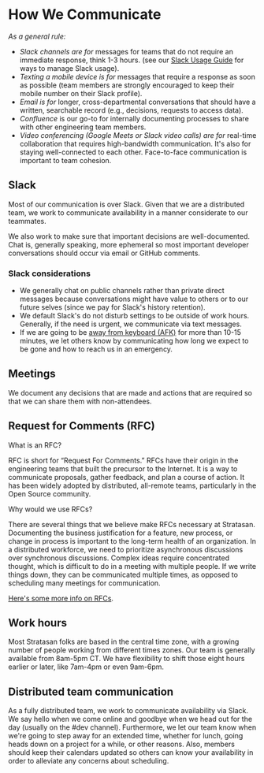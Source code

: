# How We Communicate

_As a general rule:_

- _Slack channels are for_ messages for teams that do not require an immediate response, think 1-3 hours. (see
  our [Slack Usage Guide](https://docs.google.com/document/d/1a1713dQdCn-3_UYn4GGd4aPwOtJTtx2mlRu1cx7cyh8/edit)
  for ways to manage Slack usage).
- _Texting a mobile device is for_ messages that require a response as soon as possible (team members are strongly
  encouraged to keep their mobile number on their Slack profile).
- _Email is for_ longer, cross-departmental conversations that should have a written, searchable record (e.g.,
  decisions, requests to access data).
- _Confluence_ is our go-to for internally documenting processes to share with other engineering team members.
- _Video conferencing (Google Meets or Slack video calls) are for_
  real-time collaboration that requires high-bandwidth communication. It's also for staying well-connected to each
  other. Face-to-face communication is important to team cohesion.

## Slack

Most of our communication is over Slack. Given that we are a distributed team, we work to communicate availability in a
manner considerate to our teammates.

We also work to make sure that important decisions are well-documented. Chat is, generally speaking, more ephemeral so
most important developer conversations should occur via email or GitHub comments.

### Slack considerations

- We generally chat on public channels rather than private direct messages because conversations might have value to
  others or to our future selves (since we pay for Slack's history retention).
- We default Slack's do not disturb settings to be outside of work hours. Generally, if the need is urgent, we
  communicate via text messages.
- If we are going to be [away from keyboard
  (AFK)](http://www.internetslang.com/AFK-meaning-definition.asp) for more than 10-15 minutes, we let others know by
  communicating how long we expect to be gone and how to reach us in an emergency.

## Meetings

We document any decisions that are made and actions that are required so that we can share them with non-attendees.

## Request for Comments (RFC)

What is an RFC?

RFC is short for “Request For Comments.” RFCs have their origin in the engineering teams that built the precursor to the Internet. It is a way to communicate proposals, gather feedback, and plan a course of action. It has been widely adopted by distributed, all-remote teams, particularly in the Open Source community.

Why would we use RFCs?

There are several things that we believe make RFCs necessary at Stratasan.
Documenting the business justification for a feature, new process, or change in process is important to the long-term health of an organization.
In a distributed workforce, we need to prioritize asynchronous discussions over synchronous discussions.
Complex ideas require concentrated thought, which is difficult to do in a meeting with multiple people.
If we write things down, they can be communicated multiple times, as opposed to scheduling many meetings for communication.

[Here's some more info on RFCs](https://opensource.com/article/17/9/6-lessons-rfcs).

## Work hours

Most Stratasan folks are based in the central time zone, with a growing number of people working from different times
zones. Our team is generally available from 8am-5pm CT. We have flexibility to shift those eight hours earlier or
later, like 7am-4pm or even 9am-6pm.

## Distributed team communication

As a fully distributed team, we work to communicate availability via Slack. We say hello when we come online and goodbye
when we head out for the day (usually on the #dev channel). Furthermore, we let our team know when we're going to step
away for an extended time, whether for lunch, going heads down on a project for a while, or other reasons. Also, members
should keep their calendars updated so others can know your availability in order to alleviate any concerns about
scheduling.
